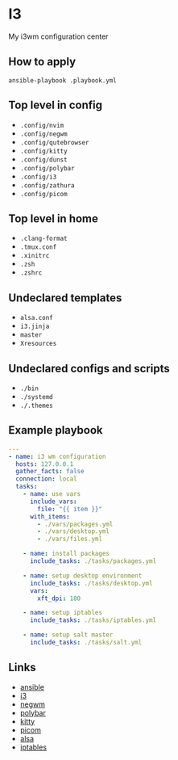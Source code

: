# I3

My i3wm configuration center

## How to apply

`ansible-playbook .playbook.yml` 

## Top level in config

- `.config/nvim`
- `.config/negwm`
- `.config/qutebrowser`
- `.config/kitty`
- `.config/dunst`
- `.config/polybar`
- `.config/i3`
- `.config/zathura`
- `.config/picom`

## Top level in home
- `.clang-format`
- `.tmux.conf`
- `.xinitrc`
- `.zsh`
- `.zshrc`

## Undeclared templates

- `alsa.conf`
- `i3.jinja`
- `master`
- `Xresources`

## Undeclared configs and scripts

- `./bin`
- `./systemd`
- `./.themes`

## Example playbook

```yaml
---
- name: i3 wm configuration
  hosts: 127.0.0.1
  gather_facts: false
  connection: local
  tasks:
    - name: use vars
      include_vars:
        file: "{{ item }}"
      with_items:
        - ./vars/packages.yml
        - ./vars/desktop.yml
        - ./vars/files.yml

    - name: install packages
      include_tasks: ./tasks/packages.yml

    - name: setup desktop environment
      include_tasks: ./tasks/desktop.yml
      vars:
        xft_dpi: 180

    - name: setup iptables
      include_tasks: ./tasks/iptables.yml

    - name: setup salt master
      include_tasks: ./tasks/salt.yml
```

## Links

- [ansible](https://www.ansible.com/)
- [i3](https://i3wm.org/)
- [negwm](https://github.com/neg-serg/negwm)
- [polybar](https://polybar.github.io/)
- [kitty](https://github.com/kovidgoyal/kitty)
- [picom](https://wiki.archlinux.org/title/Picom)
- [alsa](https://wiki.archlinux.org/title/Advanced_Linux_Sound_Architecture)
- [iptables](https://wiki.archlinux.org/title/Iptables)
